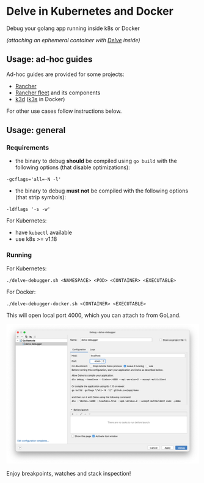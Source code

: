 # Delve in Kubernetes and Docker

Debug your golang app running inside k8s or Docker

_(attaching an ephemeral container with [Delve](https://github.com/go-delve/delve) inside)_

## Usage: ad-hoc guides

Ad-hoc guides are provided for some projects:
- [Rancher](docs/guides/README-rancher.md)
- [Rancher fleet](docs/guides/README-fleet.md) and its components
- [k3d](docs/guides/README-k3d.md) ([k3s](https://k3s.io/) in Docker)

For other use cases follow instructions below.

## Usage: general

### Requirements
- the binary to debug **should** be compiled using `go build` with the following options (that disable optimizations):
```
-gcflags='all=-N -l'
```

- the binary to debug **must not** be compiled with the following options (that strip symbols):
 ```
 -ldflags '-s -w'
 ```

For Kubernetes:
- have `kubectl` available
- use k8s >= v1.18


### Running

For Kubernetes:
```
./delve-debugger.sh <NAMESPACE> <POD> <CONTAINER> <EXECUTABLE>
```

For Docker:
```
./delve-debugger-docker.sh <CONTAINER> <EXECUTABLE>
```

This will open local port 4000, which you can attach to from GoLand.

![GoLand configuration screen](./docs/GoLand_config.png)

Enjoy breakpoints, watches and stack inspection!
